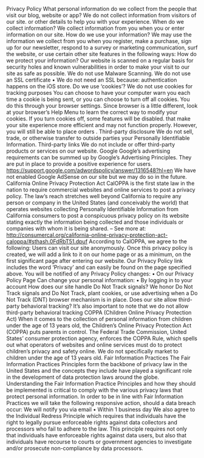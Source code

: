 Privacy Policy
What personal information do we collect from the people that visit our blog, website or app?
We do not collect information from visitors of our site.
or other details to help you with your experience.
When do we collect information?
We collect information from you when you or enter information on our site.
How do we use your information?
We may use the information we collect from you when you register, make a purchase, sign up for our newsletter, respond to a survey or marketing communication, surf the website, or use certain other site features in the following ways:
How do we protect your information?
Our website is scanned on a regular basis for security holes and known vulnerabilities in order to make your visit to our site as safe as possible.
We do not use Malware Scanning.
We do not use an SSL certificate
• We do not need an SSL because:
authentication happens on the iOS store.
Do we use ‘cookies’?
We do not use cookies for tracking purposes
You can choose to have your computer warn you each time a cookie is being sent, or you can choose to turn off all cookies. You do this through your browser settings. Since browser is a little different, look at your browser’s Help Menu to learn the correct way to modify your cookies.
If you turn cookies off, some features will be disabled. that make your site experience more efficient and may not function properly.
However, you will still be able to place orders .
Third-party disclosure
We do not sell, trade, or otherwise transfer to outside parties your Personally Identifiable Information.
Third-party links
We do not include or offer third-party products or services on our website.
Google
Google’s advertising requirements can be summed up by Google’s Advertising Principles. They are put in place to provide a positive experience for users. https://support.google.com/adwordspolicy/answer/1316548?hl=en
We have not enabled Google AdSense on our site but we may do so in the future.
California Online Privacy Protection Act
CalOPPA is the first state law in the nation to require commercial websites and online services to post a privacy policy. The law’s reach stretches well beyond California to require any person or company in the United States (and conceivably the world) that operates websites collecting Personally Identifiable Information from California consumers to post a conspicuous privacy policy on its website stating exactly the information being collected and those individuals or companies with whom it is being shared. – See more at: http://consumercal.org/california-online-privacy-protection-act-caloppa/#sthash.0FdRbT51.dpuf
According to CalOPPA, we agree to the following:
Users can visit our site anonymously.
Once this privacy policy is created, we will add a link to it on our home page or as a minimum, on the first significant page after entering our website.
Our Privacy Policy link includes the word ‘Privacy’ and can easily be found on the page specified above.
You will be notified of any Privacy Policy changes:
• On our Privacy Policy Page
Can change your personal information:
• By logging in to your account
How does our site handle Do Not Track signals?
We honor Do Not Track signals and Do Not Track, plant cookies, or use advertising when a Do Not Track (DNT) browser mechanism is in place.
Does our site allow third-party behavioral tracking?
It’s also important to note that we do not allow third-party behavioral tracking
COPPA (Children Online Privacy Protection Act)
When it comes to the collection of personal information from children under the age of 13 years old, the Children’s Online Privacy Protection Act (COPPA) puts parents in control. The Federal Trade Commission, United States’ consumer protection agency, enforces the COPPA Rule, which spells out what operators of websites and online services must do to protect children’s privacy and safety online.
We do not specifically market to children under the age of 13 years old.
Fair Information Practices
The Fair Information Practices Principles form the backbone of privacy law in the United States and the concepts they include have played a significant role in the development of data protection laws around the globe. Understanding the Fair Information Practice Principles and how they should be implemented is critical to comply with the various privacy laws that protect personal information.
In order to be in line with Fair Information Practices we will take the following responsive action, should a data breach occur:
We will notify you via email
• Within 1 business day
We also agree to the Individual Redress Principle which requires that individuals have the right to legally pursue enforceable rights against data collectors and processors who fail to adhere to the law. This principle requires not only that individuals have enforceable rights against data users, but also that individuals have recourse to courts or government agencies to investigate and/or prosecute non-compliance by data processors.

